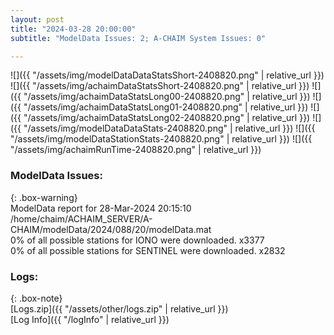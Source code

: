 ```yaml
---
layout: post
title: "2024-03-28 20:00:00"
subtitle: "ModelData Issues: 2; A-CHAIM System Issues: 0"

---
```


![]({{ "/assets/img/modelDataDataStatsShort-2408820.png" | relative_url }})
![]({{ "/assets/img/achaimDataStatsShort-2408820.png" | relative_url }})
![]({{ "/assets/img/achaimDataStatsLong00-2408820.png" | relative_url }})
![]({{ "/assets/img/achaimDataStatsLong01-2408820.png" | relative_url }})
![]({{ "/assets/img/achaimDataStatsLong02-2408820.png" | relative_url }})
![]({{ "/assets/img/modelDataDataStats-2408820.png" | relative_url }})
![]({{ "/assets/img/modelDataStationStats-2408820.png" | relative_url }})
![]({{ "/assets/img/achaimRunTime-2408820.png" | relative_url }})


### ModelData Issues:  
  
{: .box-warning}  
 ModelData report for 28-Mar-2024 20:15:10   
 /home/chaim/ACHAIM_SERVER/A-CHAIM/modelData/2024/088/20/modelData.mat   
 0% of all possible stations for IONO were downloaded. x3377   
 0% of all possible stations for SENTINEL were downloaded. x2832   
  


### Logs:  
  
{: .box-note}  
[Logs.zip]({{ "/assets/other/logs.zip" | relative_url }})  
[Log Info]({{ "/logInfo" | relative_url }})  
